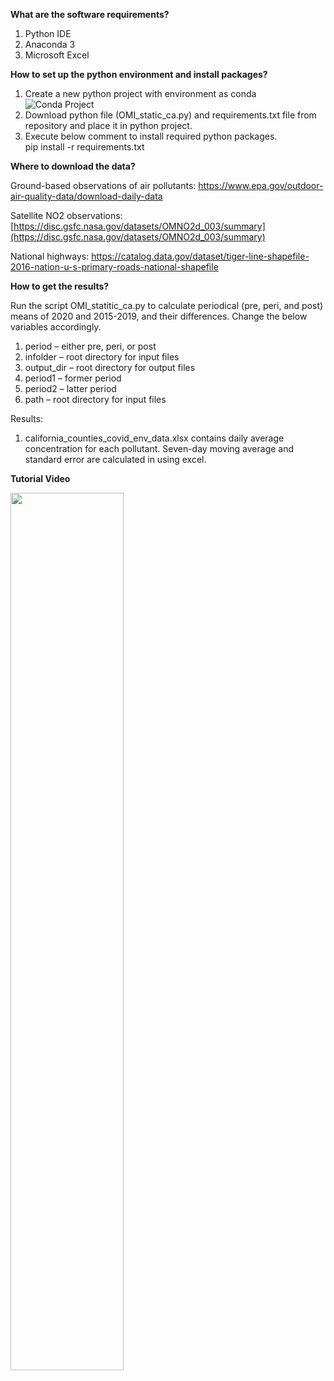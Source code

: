**What are the software requirements?**

1. Python IDE
2. Anaconda 3
3. Microsoft Excel

**How to set up the python environment and install packages?**
1. Create a new python project with environment as conda
![Conda Project](https://github.com/stccenter/COVID-19/blob/master/analysis/CA%20-%20Air%20Pollution/conda.png)
2. Download python file (OMI_static_ca.py) and requirements.txt file from repository and place it in python project.
3. Execute below comment to install required python packages.<br/>
    pip install -r requirements.txt

**Where to download the data?**

Ground-based observations of air pollutants: https://www.epa.gov/outdoor-air-quality-data/download-daily-data

Satellite NO2 observations: [https://disc.gsfc.nasa.gov/datasets/OMNO2d_003/summary](https://disc.gsfc.nasa.gov/datasets/OMNO2d_003/summary)

National highways: https://catalog.data.gov/dataset/tiger-line-shapefile-2016-nation-u-s-primary-roads-national-shapefile

**How to get the results?**

Run the script OMI_statitic_ca.py to calculate periodical (pre, peri, and post) means of 2020 and 2015-2019, and their differences. Change the below variables accordingly.

1. period – either pre, peri, or post
2. infolder – root directory for input files
3. output_dir – root directory for output files
4. period1 – former period
5. period2 – latter period
6. path – root directory for input files

Results:

1. california_counties_covid_env_data.xlsx contains daily average concentration for each pollutant. Seven-day moving average and standard error are calculated in using excel.

**Tutorial Video**

[<img src="https://github.com/stccenter/COVID-19/blob/master/analysis/CA%20-%20Air%20Pollution/Screenshot%20for%20video.png" width="60%">](https://www.youtube.com/watch?v=hwQF3_ZJSJY)
